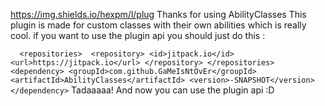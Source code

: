 https://img.shields.io/hexpm/l/plug
Thanks for using AbilityClasses
This plugin is made for custom classes with their own abilities which is really cool.
if you want to use the plugin api you should just do this :

`	<repositories> 
		 <repository>
		    <id>jitpack.io</id>
	    <url>https://jitpack.io</url>
	</repository>
	</repositories>
	<dependency>
    <groupId>com.github.GaMeIsNtOvEr</groupId>
    <artifactId>AbilityClasses</artifactId>
    <version>-SNAPSHOT</version>
	</dependency>
  `
Tadaaaaa! And now you can use the plugin api :D
 
